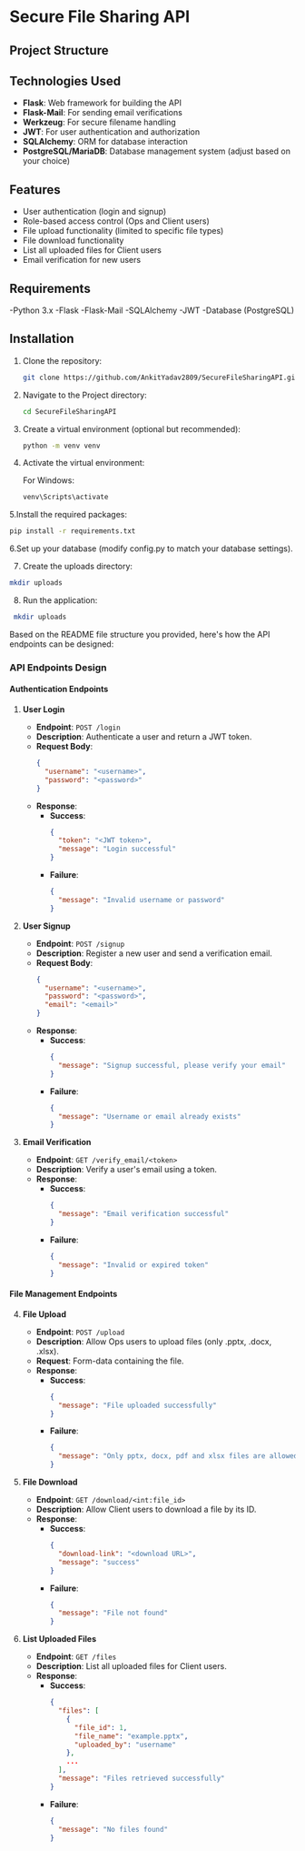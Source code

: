# Secure File Sharing API

## Project Structure

## Technologies Used

- **Flask**: Web framework for building the API
- **Flask-Mail**: For sending email verifications
- **Werkzeug**: For secure filename handling
- **JWT**: For user authentication and authorization
- **SQLAlchemy**: ORM for database interaction
- **PostgreSQL/MariaDB**: Database management system (adjust based on your choice)

## Features

- User authentication (login and signup)
- Role-based access control (Ops and Client users)
- File upload functionality (limited to specific file types)
- File download functionality
- List all uploaded files for Client users
- Email verification for new users

## Requirements

-Python 3.x
-Flask
-Flask-Mail
-SQLAlchemy
-JWT
-Database (PostgreSQL)

## Installation

1. Clone the repository:

   ```bash
   git clone https://github.com/AnkitYadav2809/SecureFileSharingAPI.git1. Clone the repository:

2. Navigate to the Project directory:

   ```bash
   cd SecureFileSharingAPI
   
3. Create a virtual environment (optional but recommended):

   ```bash
   python -m venv venv
4. Activate the virtual environment:

    For Windows:

    ```bash
    venv\Scripts\activate
    
5.Install the required packages:

  ```bash
  pip install -r requirements.txt
  ```

6.Set up your database (modify config.py to match your database settings).

7. Create the uploads directory:

  ```bash
  mkdir uploads
  ```
8. Run the application:
 ```bash
  mkdir uploads
  ```

Based on the README file structure you provided, here's how the API endpoints can be designed:

### API Endpoints Design

#### Authentication Endpoints

1. **User Login**
   - **Endpoint**: `POST /login`
   - **Description**: Authenticate a user and return a JWT token.
   - **Request Body**:
     ```json
     {
       "username": "<username>",
       "password": "<password>"
     }
     ```
   - **Response**:
     - **Success**: 
       ```json
       {
         "token": "<JWT token>",
         "message": "Login successful"
       }
       ```
     - **Failure**:
       ```json
       {
         "message": "Invalid username or password"
       }
       ```

2. **User Signup**
   - **Endpoint**: `POST /signup`
   - **Description**: Register a new user and send a verification email.
   - **Request Body**:
     ```json
     {
       "username": "<username>",
       "password": "<password>",
       "email": "<email>"
     }
     ```
   - **Response**:
     - **Success**: 
       ```json
       {
         "message": "Signup successful, please verify your email"
       }
       ```
     - **Failure**:
       ```json
       {
         "message": "Username or email already exists"
       }
       ```

3. **Email Verification**
   - **Endpoint**: `GET /verify_email/<token>`
   - **Description**: Verify a user's email using a token.
   - **Response**:
     - **Success**: 
       ```json
       {
         "message": "Email verification successful"
       }
       ```
     - **Failure**:
       ```json
       {
         "message": "Invalid or expired token"
       }
       ```

#### File Management Endpoints

4. **File Upload**
   - **Endpoint**: `POST /upload`
   - **Description**: Allow Ops users to upload files (only .pptx, .docx, .xlsx).
   - **Request**: Form-data containing the file.
   - **Response**:
     - **Success**: 
       ```json
       {
         "message": "File uploaded successfully"
       }
       ```
     - **Failure**:
       ```json
       {
         "message": "Only pptx, docx, pdf and xlsx files are allowed"
       }
       ```

5. **File Download**
   - **Endpoint**: `GET /download/<int:file_id>`
   - **Description**: Allow Client users to download a file by its ID.
   - **Response**:
     - **Success**:
       ```json
       {
         "download-link": "<download URL>",
         "message": "success"
       }
       ```
     - **Failure**:
       ```json
       {
         "message": "File not found"
       }
       ```

6. **List Uploaded Files**
   - **Endpoint**: `GET /files`
   - **Description**: List all uploaded files for Client users.
   - **Response**:
     - **Success**:
       ```json
       {
         "files": [
           {
             "file_id": 1,
             "file_name": "example.pptx",
             "uploaded_by": "username"
           },
           ...
         ],
         "message": "Files retrieved successfully"
       }
       ```
     - **Failure**:
       ```json
       {
         "message": "No files found"
       }
       ```

